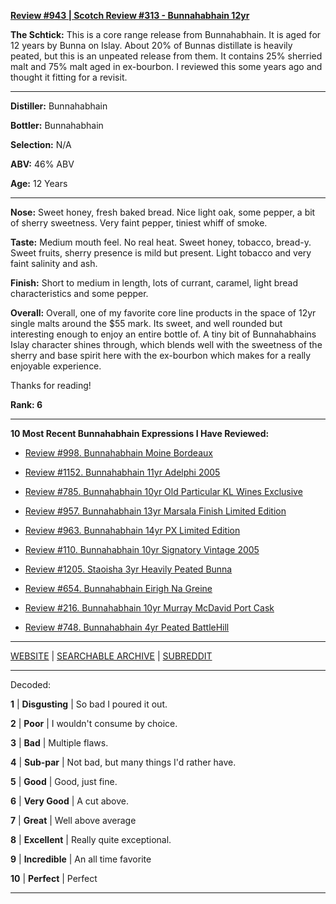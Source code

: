 
[**Review #943 | Scotch Review #313 - Bunnahabhain 12yr**]( https://t8ke.review/review-943-bunnahabhain-12-year/)

**The Schtick:** This is a core range release from Bunnahabhain. It is aged for 12 years by Bunna on Islay. About 20% of Bunnas distillate is heavily peated, but this is an unpeated release from them. It contains 25% sherried malt and 75% malt aged in ex-bourbon. I reviewed this some years ago and thought it fitting for a revisit. 

-----

**Distiller:** Bunnahabhain

**Bottler:** Bunnahabhain

**Selection:** N/A

**ABV:**  46% ABV

**Age:** 12 Years 

-----

**Nose:**  Sweet honey, fresh baked bread. Nice light oak, some pepper, a bit of sherry sweetness. Very faint pepper, tiniest whiff of smoke. 

**Taste:** Medium mouth feel. No real heat. Sweet honey, tobacco, bread-y. Sweet fruits, sherry presence is mild but present. Light tobacco and very faint salinity and ash. 

**Finish:** Short to medium in length, lots of currant, caramel, light bread characteristics and some pepper.

**Overall:** Overall, one of my favorite core line products in the space of 12yr single malts around the $55 mark. Its sweet, and well rounded but interesting enough to enjoy an entire bottle of. A tiny bit of Bunnahabhains Islay character shines through, which blends well with the sweetness of the sherry and base spirit here with the ex-bourbon which makes for a really enjoyable experience. 

Thanks for reading!

**Rank: 6**

----- 

**10 Most Recent Bunnahabhain Expressions I Have Reviewed:** 

- [Review #998. Bunnahabhain Moine Bordeaux]( https://t8ke.review/review-998-bunnahabhain-moine-bordeaux-2008/) 

- [Review #1152. Bunnahabhain 11yr Adelphi 2005]( https://t8ke.review/review-1152-bunnahabhain-11yr-adelphi-2005/) 

- [Review #785. Bunnahabhain 10yr Old Particular KL Wines Exclusive]( https://t8ke.review/review-785-2007-bunnahabhain-10-year-old-old-particular-kl-exclusive-single-barrel-cask-strength-single-malt-whisky/) 

- [Review #957. Bunnahabhain 13yr Marsala Finish Limited Edition]( https://t8ke.review/review-957-bunnahabhain-13yr-limited-edition-marsala-finish/) 

- [Review #963. Bunnahabhain 14yr PX Limited Edition]( https://t8ke.review/review-963-bunnahabhain-14yr-px-limited-edition/) 

- [Review #110. Bunnahabhain 10yr Signatory Vintage 2005]( https://t8ke.review/review-110-bunnahabhain-signatory-vintage-2005-10-year/) 

- [Review #1205. Staoisha 3yr Heavily Peated Bunna]( https://t8ke.review/review-1205-stoisha-3yr-heavily-peated-bunna) 

- [Review #654. Bunnahabhain Eirigh Na Greine]( https://t8ke.review/review-654-bunnahabhain-eirigh-na-greine/) 

- [Review #216. Bunnahabhain 10yr Murray McDavid Port Cask]( https://t8ke.review/review-216-bunnahabhain-10yr-port-cask-murray-mcdavid/) 

- [Review #748. Bunnahabhain 4yr Peated BattleHill]( https://t8ke.review/review-748-bunnahabhain-4yr-peated-battlehill/) 

-----

[WEBSITE](https://t8ke.review) | [SEARCHABLE ARCHIVE](https://t8ke.review/review-archive/) | [SUBREDDIT](https://reddit.com/r/t8kereviews)

-----

Decoded:

**1** | **Disgusting** | So bad I poured it out.

**2** | **Poor** | I wouldn't consume by choice.

**3** | **Bad** | Multiple flaws.

**4** | **Sub-par** | Not bad, but many things I'd rather have.

**5** | **Good** | Good, just fine.

**6** | **Very Good** | A cut above.

**7** | **Great** | Well above average

**8** | **Excellent** | Really quite exceptional.

**9** | **Incredible** | An all time favorite

**10** | **Perfect** | Perfect

----

